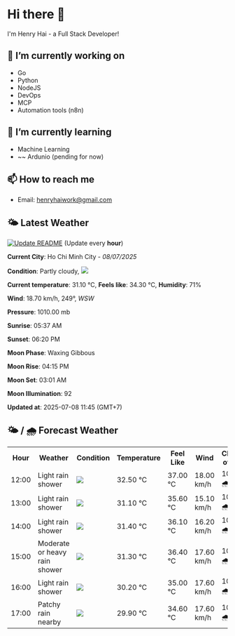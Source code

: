 # Hi there 👋

I'm Henry Hai - a Full Stack Developer!

## 🔭 I’m currently working on

- Go
- Python
- NodeJS
- DevOps
- MCP
- Automation tools (n8n)

## 🌱 I’m currently learning

- Machine Learning
- ~~ Ardunio (pending for now)

## 📫 How to reach me

- Email: <henryhaiwork@gmail.com>

## 🌤️ Latest Weather
[![Update README](https://github.com/henry0hai/henry0hai/actions/workflows/udpateReadme.yml/badge.svg)](https://github.com/henry0hai/henry0hai/actions/workflows/udpateReadme.yml)
(Update every **hour**)
<!-- CURRENT_WEATHER:START -->
**Current City**: Ho Chi Minh City - *08/07/2025*

**Condition**: Partly cloudy, <img src="https://cdn.weatherapi.com/weather/64x64/day/116.png"/>

**Current temperature**: 31.10 °C, **Feels like**: 34.30 °C, **Humidity**: 71%

**Wind**: 18.70 km/h, 249°, *WSW*

**Pressure**: 1010.00 mb

**Sunrise**: 05:37 AM

**Sunset**: 06:20 PM

**Moon Phase**: Waxing Gibbous

**Moon Rise**: 04:15 PM

**Moon Set**: 03:01 AM

**Moon Illumination**: 92

**Updated at**: 2025-07-08 11:45 (GMT+7)<!-- CURRENT_WEATHER:END -->

## 🌤️ / 🌧️ Forecast Weather
<!-- FORECAST_WEATHER:START -->
<table>
		<tr>
			<th>Hour</th>
			<th>Weather</th>
			<th>Condition</th>
			<th>Temperature</th>
			<th>Feel Like</th>
			<th>Wind</th>
			<th>Chance of Rain</th>
		</tr>
				<tr>
					<td>12:00</td>
					<td>Light rain shower</td>
					<td><img src='https://cdn.weatherapi.com/weather/64x64/day/353.png'/></td>
					<td>32.50 °C</td>
					<td>37.00 °C</td>
					<td>18.00 km/h</td>
					<td>100 % 🌧️</td>
				</tr>
				<tr>
					<td>13:00</td>
					<td>Light rain shower</td>
					<td><img src='https://cdn.weatherapi.com/weather/64x64/day/353.png'/></td>
					<td>31.10 °C</td>
					<td>35.60 °C</td>
					<td>15.10 km/h</td>
					<td>100 % 🌧️</td>
				</tr>
				<tr>
					<td>14:00</td>
					<td>Light rain shower</td>
					<td><img src='https://cdn.weatherapi.com/weather/64x64/day/353.png'/></td>
					<td>31.40 °C</td>
					<td>36.10 °C</td>
					<td>16.20 km/h</td>
					<td>100 % 🌧️</td>
				</tr>
				<tr>
					<td>15:00</td>
					<td>Moderate or heavy rain shower</td>
					<td><img src='https://cdn.weatherapi.com/weather/64x64/day/356.png'/></td>
					<td>31.30 °C</td>
					<td>36.40 °C</td>
					<td>17.60 km/h</td>
					<td>100 % 🌧️</td>
				</tr>
				<tr>
					<td>16:00</td>
					<td>Light rain shower</td>
					<td><img src='https://cdn.weatherapi.com/weather/64x64/day/353.png'/></td>
					<td>30.20 °C</td>
					<td>35.00 °C</td>
					<td>17.60 km/h</td>
					<td>100 % 🌧️</td>
				</tr>
				<tr>
					<td>17:00</td>
					<td>Patchy rain nearby</td>
					<td><img src='https://cdn.weatherapi.com/weather/64x64/day/176.png'/></td>
					<td>29.90 °C</td>
					<td>34.60 °C</td>
					<td>17.60 km/h</td>
					<td>100 % 🌧️</td>
				</tr>
</table>
<!-- FORECAST_WEATHER:END -->
